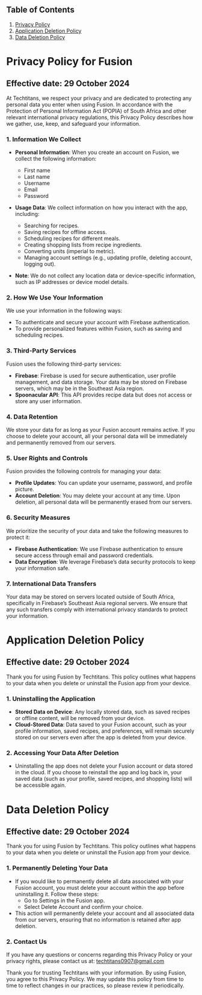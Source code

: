 ## Table of Contents

1. [Privacy Policy](#Privacy-Policy-for-Fusion)
2. [Application Deletion Policy](#Application-Deletion-Policy)
3. [Data Deletion Policy](#Data-Deletion-Policy)
# Privacy Policy for Fusion

## Effective date: 29 October 2024

At Techtitans, we respect your privacy and are dedicated to protecting any personal data you enter when using Fusion. In accordance with the Protection of Personal Information Act (POPIA) of South Africa and other relevant international privacy regulations, this Privacy Policy describes how we gather, use, keep, and safeguard your information.

### 1. Information We Collect

- **Personal Information**: When you create an account on Fusion, we collect the following information:
  - First name
  - Last name
  - Username
  - Email
  - Password

- **Usage Data**: We collect information on how you interact with the app, including:
  - Searching for recipes.
  - Saving recipes for offline access.
  - Scheduling recipes for different meals.
  - Creating shopping lists from recipe ingredients.
  - Converting units (imperial to metric).
  - Managing account settings (e.g., updating profile, deleting account, logging out).

- **Note**: We do not collect any location data or device-specific information, such as IP addresses or device model details.

### 2. How We Use Your Information

We use your information in the following ways:

- To authenticate and secure your account with Firebase authentication.
- To provide personalized features within Fusion, such as saving and scheduling recipes.

### 3. Third-Party Services

Fusion uses the following third-party services:

- **Firebase**: Firebase is used for secure authentication, user profile management, and data storage. Your data may be stored on Firebase servers, which may be in the Southeast Asia region.
- **Spoonacular API**: This API provides recipe data but does not access or store any user information.

### 4. Data Retention

We store your data for as long as your Fusion account remains active. If you choose to delete your account, all your personal data will be immediately and permanently removed from our servers.

### 5. User Rights and Controls

Fusion provides the following controls for managing your data:

- **Profile Updates**: You can update your username, password, and profile picture.
- **Account Deletion**: You may delete your account at any time. Upon deletion, all personal data will be permanently erased from our servers.

### 6. Security Measures

We prioritize the security of your data and take the following measures to protect it:

- **Firebase Authentication**: We use Firebase authentication to ensure secure access through email and password credentials.
- **Data Encryption**: We leverage Firebase’s data security protocols to keep your information safe.

### 7. International Data Transfers

Your data may be stored on servers located outside of South Africa, specifically in Firebase’s Southeast Asia regional servers. We ensure that any such transfers comply with international privacy standards to protect your information.

# Application Deletion Policy

## Effective date: 29 October 2024

Thank you for using Fusion by Techtitans. This policy outlines what happens to your data when you delete or uninstall the Fusion app from your device.

### 1. **Uninstalling the Application**
   - **Stored Data on Device**: Any locally stored data, such as saved recipes or offline content, will be removed from your device.
   - **Cloud-Stored Data**: Data saved to your Fusion account, such as your profile information, saved recipes, and preferences, will remain securely stored on our servers even after the app is deleted from your device.

### 2. **Accessing Your Data After Deletion**
   - Uninstalling the app does not delete your Fusion account or data stored in the cloud. If you choose to reinstall the app and log back in, your saved data (such as your profile, saved recipes, and shopping lists) will be accessible again.

# Data Deletion Policy

## Effective date: 29 October 2024

Thank you for using Fusion by Techtitans. This policy outlines what happens to your data when you delete or uninstall the Fusion app from your device.

### 1. **Permanently Deleting Your Data**
   - If you would like to permanently delete all data associated with your Fusion account, you must delete your account within the app before uninstalling it. Follow these steps:
     - Go to Settings in the Fusion app.
     - Select Delete Account and confirm your choice.
   - This action will permanently delete your account and all associated data from our servers, ensuring that no information is retained after app deletion.

### 2. **Contact Us**

If you have any questions or concerns regarding this Privacy Policy or your privacy rights, please contact us at: [techtitans0907@gmail.com](mailto:techtitans0907@gmail.com)

Thank you for trusting Techtitans with your information. By using Fusion, you agree to this Privacy Policy. We may update this policy from time to time to reflect changes in our practices, so please review it periodically.

